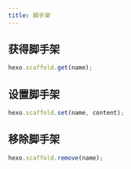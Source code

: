 ```yaml
---
title: 脚手架
---
```


## 获得脚手架

```js
hexo.scaffold.get(name);
```

## 设置脚手架

```js
hexo.scaffold.set(name, content);
```

## 移除脚手架

```js
hexo.scaffold.remove(name);
```
